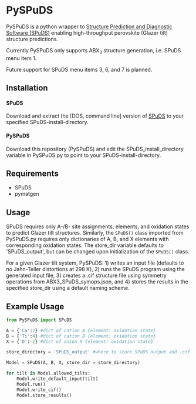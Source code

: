 # PySPuDS

PySPuDS is a python wrapper to [Structure Prediction and Diagnostic Software (SPuDS)](https://www.unf.edu/~michael.lufaso/spuds/) enabling high-throughput perovskite (Glazer tilt) structure predictions.

Currently PySPuDS only supports ABX<sub>3</sub> structure generation, i.e. SPuDS menu item 1. 

Future support for SPuDS menu items 3, 6, and 7 is planned.

## Installation
#### SPuDS
Download and extract the [DOS, command line] version of [SPuDS](https://www.unf.edu/~michael.lufaso/spuds/) to your specified SPuDS-install-directory.
#### PySPuDS
Download this repository (PySPuDS) and edit the SPuDS_install_directory variable in PySPuDS.py to point to your SPuDS-install-directory.

## Requirements
  - SPuDS
  - pymatgen

## Usage
SPuDS requires only A-/B- site assignments, elements, and oxidation states to predict Glazer tilt structures. Similarly, the ```SPuDS()``` class imported from PySPuDS.py requires only dictionaries of A, B, and X elements with corresponding oxidation states. The store_dir variable defaults to 'SPuDS_output', but can be changed upon initialization of the ```SPuDS()``` class.

For a given Glazer tilt system, PySPuDS: 1) writes an input file (defaults to no Jahn-Teller distortions at 298 K), 2) runs the SPuDS program using the generated input file, 3) creates a .cif structure file using symmetry operations from ABX3_SPuDS_symops.json, and 4) stores the results in the specified store_dir using a default naming scheme.

## Example Usage 
```python
from PySPuDS import SPuDS

A = {'Ca':2} #dict of cation A {element: oxidation state}
B = {'Ti':4} #dict of cation B {element: oxidation state}
X = {'O':-2} #dict of anion X {element: oxidation state}

store_directory = 'SPuDS_output' #where to store SPuDS output and .cif files

Model = SPuDS(A, B, X, store_dir = store_directory)

for tilt in Model.allowed_tilts:   
    Model.write_default_input(tilt)
    Model.run()
    Model.write_cif()
    Model.store_results()
```
